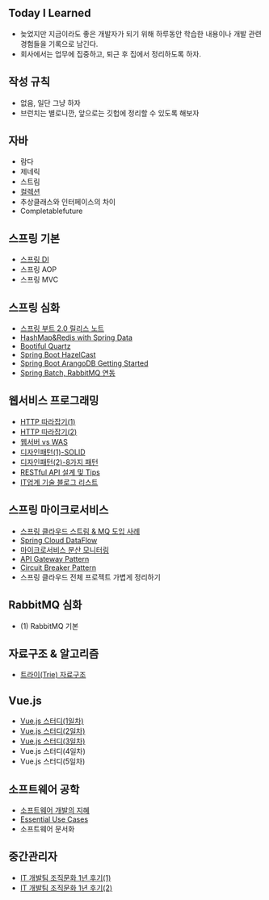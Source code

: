 ## Today I Learned

- 늦었지만 지금이라도 좋은 개발자가 되기 위해 하루동안 학습한 내용이나 개발 관련 경험들을 기록으로 남긴다.
- 회사에서는 업무에 집중하고, 퇴근 후 집에서 정리하도록 하자. 

## 작성 규칙
- 없음, 일단 그냥 하자
- 브런치는 별로니깐, 앞으로는 깃헙에 정리할 수 있도록 해보자

## 자바
- 람다
- 제네릭
- 스트림
- [컬렉션](https://brunch.co.kr/@springboot/57)
- 추상클래스와 인터페이스의 차이
- Completablefuture

## 스프링 기본
- [스프링 DI](https://github.com/sieunkr/spring-boot-basic)
- 스프링 AOP
- 스프링 MVC

## 스프링 심화
- [스프링 부트 2.0 릴리스 노트](https://brunch.co.kr/@springboot/55)
- [HashMap&Redis with Spring Data](https://brunch.co.kr/@springboot/73)
- [Bootiful Quartz](https://brunch.co.kr/@springboot/53)
- [Spring Boot HazelCast](https://brunch.co.kr/@springboot/56)
- [Spring Boot ArangoDB Getting Started](https://brunch.co.kr/@springboot/54)
- [Spring Batch, RabbitMQ 연동](https://brunch.co.kr/@springboot/51)

## 웹서비스 프로그래밍
- [HTTP 따라잡기(1)](https://brunch.co.kr/@springboot/16)
- [HTTP 따라잡기(2)](https://brunch.co.kr/@springboot/19)
- [웹서버 vs WAS](https://brunch.co.kr/@springboot/21)
- [디자인패턴(1)-SOLID](https://brunch.co.kr/@springboot/30)
- [디자인패턴(2)-8가지 패턴](https://brunch.co.kr/@springboot/31)
- [RESTful API 설계 및 Tips](https://brunch.co.kr/@springboot/59)
- [IT업계 기술 블로그 리스트](https://brunch.co.kr/@springboot/74)

## 스프링 마이크로서비스
- [스프링 클라우드 스트림 & MQ 도입 사례](https://brunch.co.kr/@springboot/2)
- [Spring Cloud DataFlow](https://brunch.co.kr/@springboot/61)
- [마이크로서비스 분산 모니터링](https://brunch.co.kr/@springboot/58)
- [API Gateway Pattern](https://brunch.co.kr/@springboot/38)
- [Circuit Breaker Pattern](https://brunch.co.kr/@springboot/41)
- 스프링 클라우드 전체 프로젝트 가볍게 정리하기

## RabbitMQ 심화
- (1) RabbitMQ 기본

## 자료구조 & 알고리즘
- [트라이(Trie) 자료구조](https://brunch.co.kr/@springboot/75)

## Vue.js
- [Vue.js 스터디(1일차)](https://brunch.co.kr/@springboot/18)
- [Vue.js 스터디(2일차)](https://brunch.co.kr/@springboot/29)
- [Vue.js 스터디(3일차)](https://brunch.co.kr/@springboot/52)
- Vue.js 스터디(4일차)
- Vue.js 스터디(5일차)

## 소프트웨어 공학
- [소프트웨어 개발의 지혜](https://brunch.co.kr/@springboot/35)
- [Essential Use Cases](https://brunch.co.kr/@springboot/63)
- 소프트웨어 문서화

## 중간관리자
- [IT 개발팀 조직문화 1년 후기(1)](https://brunch.co.kr/@springboot/7)
- [IT 개발팀 조직문화 1년 후기(2)](https://brunch.co.kr/@springboot/10)
